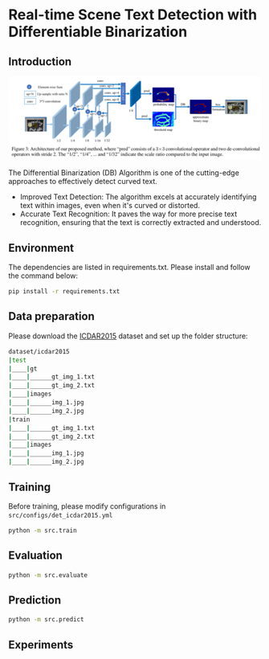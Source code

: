 # Real-time Scene Text Detection with Differentiable Binarization

## Introduction

<p align="center">
    <img src="images/architecture.png">
</p>

The Differential Binarization (DB) Algorithm is one of the cutting-edge approaches to effectively detect curved text. 
+ Improved Text Detection: The algorithm excels at accurately identifying text within images, even when it's curved or distorted.
+ Accurate Text Recognition: It paves the way for more precise text recognition, ensuring that the text is correctly extracted and understood.

## Environment
The dependencies are listed in requirements.txt. Please install and follow the command below:

```bash
pip install -r requirements.txt
```

## Data preparation
Please download the [ICDAR2015](https://rrc.cvc.uab.es/?ch=4&com=downloads) dataset and set up the folder structure:

```bash
dataset/icdar2015
|test
|____|gt
|____|______gt_img_1.txt
|____|______gt_img_2.txt
|____|images
|____|______img_1.jpg
|____|______img_2.jpg
|train
|____|______gt_img_1.txt
|____|______gt_img_2.txt
|____|images
|____|______img_1.jpg
|____|______img_2.jpg
```

## Training
Before training, please modify configurations in `src/configs/det_icdar2015.yml`
```bash
python -m src.train
```

## Evaluation

```bash
python -m src.evaluate
```

## Prediction

```bash
python -m src.predict
```

## Experiments
